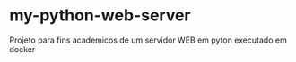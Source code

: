 # my-python-web-server
Projeto para fins academicos de um servidor WEB em pyton executado em docker

